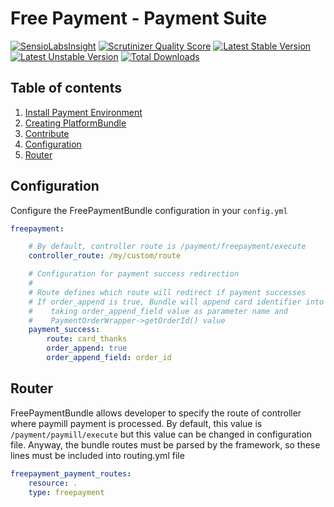 Free Payment - Payment Suite
=====

[![SensioLabsInsight](https://insight.sensiolabs.com/projects/f7e00e6f-1e43-46f8-9161-64c000a421d9/mini.png)](https://insight.sensiolabs.com/projects/f7e00e6f-1e43-46f8-9161-64c000a421d9)
[![Scrutinizer Quality Score](https://scrutinizer-ci.com/g/PaymentSuite/FreePaymentBundle/badges/quality-score.png?s=962c277666ad58ac942c8180fc72ffee76b45d6c)](https://scrutinizer-ci.com/g/PaymentSuite/FreePaymentBundle/)
[![Latest Stable Version](https://poser.pugx.org/paymentsuite/free-payment-bundle/v/stable.png)](https://packagist.org/packages/paymentsuite/free-payment-bundle)
[![Latest Unstable Version](https://poser.pugx.org/paymentsuite/free-payment-bundle/v/unstable.png)](https://packagist.org/packages/paymentsuite/free-payment-bundle)
[![Total Downloads](https://poser.pugx.org/paymentsuite/free-payment-bundle/downloads.png)](https://packagist.org/packages/paymentsuite/free-payment-bundle)

Table of contents
-----

1. [Install Payment Environment](https://github.com/PaymentSuite/PaymentCoreBundle/wiki/Configure-Payment-Environment)
1. [Creating PlatformBundle](https://github.com/PaymentSuite/PaymentCoreBundle/wiki/Crating-payment-Platforms)
1. [Contribute](https://github.com/PaymentSuite/PaymentCoreBundle/wiki/Contribute)
1. [Configuration](#configuration)
1. [Router](#router)


Configuration
-----

Configure the FreePaymentBundle configuration in your `config.yml`

``` yml
freepayment:

    # By default, controller route is /payment/freepayment/execute
    controller_route: /my/custom/route

    # Configuration for payment success redirection
    #
    # Route defines which route will redirect if payment successes
    # If order_append is true, Bundle will append card identifier into route
    #    taking order_append_field value as parameter name and
    #    PaymentOrderWrapper->getOrderId() value
    payment_success:
        route: card_thanks
        order_append: true
        order_append_field: order_id
```

Router
-----

FreePaymentBundle allows developer to specify the route of controller where paymill payment is processed.
By default, this value is `/payment/paymill/execute` but this value can be changed in configuration file.
Anyway, the bundle routes must be parsed by the framework, so these lines must be included into routing.yml file

``` yml
freepayment_payment_routes:
    resource: .
    type: freepayment
```
